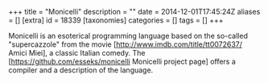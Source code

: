 +++
title = "Monicelli"
description = ""
date = 2014-12-01T17:45:24Z
aliases = []
[extra]
id = 18339
[taxonomies]
categories = []
tags = []
+++


Monicelli is an esoterical programming language based on the so-called "supercazzole" from the movie [http://www.imdb.com/title/tt0072637/ Amici Miei], a classic Italian comedy.
The [https://github.com/esseks/monicelli Monicelli project page] offers a compiler and a description of the language.
